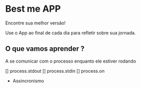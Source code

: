 # Best me APP

Encontre sua melhor versão!

Use o App ao final de cada dia para refletir sobre sua jornada.

## O que vamos aprender ?

A se comunicar com o processo enquanto ele estiver rodando

[] process.stdout
[] process.stdin
[] process.on

- Assincronismo
